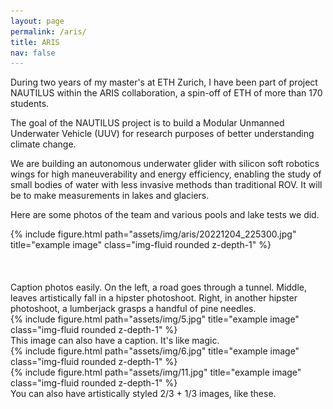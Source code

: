 ```yaml
---
layout: page
permalink: /aris/
title: ARIS
nav: false
---
```


During two years of my master's at ETH Zurich, I have been part of project NAUTILUS within the ARIS collaboration, a spin-off of ETH of more than 170 students. 

The goal of the NAUTILUS project is to build a Modular Unmanned Underwater Vehicle (UUV) for research purposes of better understanding climate change.

We are building an autonomous underwater glider with silicon soft robotics wings for high maneuverability and energy efficiency, enabling the study of small bodies of water with less invasive methods than traditional ROV. It will be to make measurements in lakes and glaciers. 

Here are some photos of the team and various pools and lake tests we did. 



<div class="row">
    <div class="col mt-3 mt-md-0">
        {% include figure.html path="assets/img/aris/20221204_225300.jpg" title="example image" class="img-fluid rounded z-depth-1" %}
    </div>
</div>




<div class="row">
    <div class="col">
        <img class="img-fluid src="/assets/img/aris/20221206_212532.jpg" rounded z-depth-1">
    </div>
    <div class="col">
        <img class="img-fluid src="/assets/img/aris/20221206_212532.jpg" rounded z-depth-1">
    </div>
    <div class="col">
        <img class="img-fluid src="/assets/img/aris/20221206_212532.jpg" rounded z-depth-1">
    </div>
</div>



<div class="caption">
    Caption photos easily. On the left, a road goes through a tunnel. Middle, leaves artistically fall in a hipster photoshoot. Right, in another hipster photoshoot, a lumberjack grasps a handful of pine needles.
</div>
<div class="row">
    <div class="col-sm mt-3 mt-md-0">
        {% include figure.html path="assets/img/5.jpg" title="example image" class="img-fluid rounded z-depth-1" %}
    </div>
</div>
<div class="caption">
    This image can also have a caption. It's like magic.
</div>


<div class="row justify-content-sm-center">
    <div class="col-sm-8 mt-3 mt-md-0">
        {% include figure.html path="assets/img/6.jpg" title="example image" class="img-fluid rounded z-depth-1" %}
    </div>
    <div class="col-sm-4 mt-3 mt-md-0">
        {% include figure.html path="assets/img/11.jpg" title="example image" class="img-fluid rounded z-depth-1" %}
    </div>
</div>
<div class="caption">
    You can also have artistically styled 2/3 + 1/3 images, like these.
</div>

